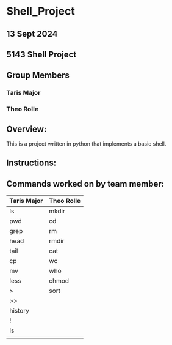 # Shell_Project

## 13 Sept 2024

## 5143 Shell Project
## Group Members
### Taris Major
### Theo Rolle
## Overview:
This is a project written in python that implements a basic shell.

## Instructions:

## Commands worked on by team member:

| Taris Major | Theo Rolle |
|-------------|------------|
| ls          | mkdir      |
| pwd         | cd         |
| grep        | rm         |
| head        | rmdir      |
| tail        | cat        |
| cp          | wc         |
| mv          | who        |
| less        | chmod      |
| >           | sort       |
| >>          |            |
| history     |            |
| !           |            |
| ls          |            |
| |           |            |